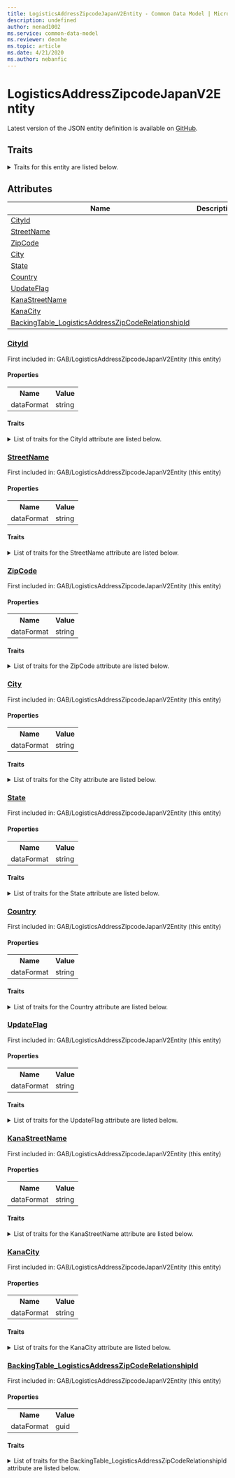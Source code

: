 ```yaml
---
title: LogisticsAddressZipcodeJapanV2Entity - Common Data Model | Microsoft Docs
description: undefined
author: nenad1002
ms.service: common-data-model
ms.reviewer: deonhe
ms.topic: article
ms.date: 4/21/2020
ms.author: nebanfic
---
```


# LogisticsAddressZipcodeJapanV2Entity

  
 Latest version of the JSON entity definition is available on <a href="https://github.com/Microsoft/CDM/tree/master/schemaDocuments/core/operationsCommon/Entities/Common/GAB/LogisticsAddressZipcodeJapanV2Entity.cdm.json" target="_blank">GitHub</a>.  

## Traits

<details>
<summary>Traits for this entity are listed below.  
</summary>

**is.CDM.entityVersion**  
  <table><tr><th>Parameter</th><th>Value</th><th>Data type</th><th>Explanation</th></tr><tr><td>versionNumber</td><td>"1.0.0"</td><td>string</td><td>semantic version number of the entity</td></tr></table>

**is.application.releaseVersion**  
  <table><tr><th>Parameter</th><th>Value</th><th>Data type</th><th>Explanation</th></tr><tr><td>releaseVersion</td><td>"10.0.13.0"</td><td>string</td><td>semantic version number of the application introducing this entity</td></tr></table>

</details>

## Attributes

|Name|Description|First Included in Instance|
|---|---|---|
|[CityId](#CityId)||<a href="LogisticsAddressZipcodeJapanV2Entity.md" target="_blank">GAB/LogisticsAddressZipcodeJapanV2Entity</a>|
|[StreetName](#StreetName)||<a href="LogisticsAddressZipcodeJapanV2Entity.md" target="_blank">GAB/LogisticsAddressZipcodeJapanV2Entity</a>|
|[ZipCode](#ZipCode)||<a href="LogisticsAddressZipcodeJapanV2Entity.md" target="_blank">GAB/LogisticsAddressZipcodeJapanV2Entity</a>|
|[City](#City)||<a href="LogisticsAddressZipcodeJapanV2Entity.md" target="_blank">GAB/LogisticsAddressZipcodeJapanV2Entity</a>|
|[State](#State)||<a href="LogisticsAddressZipcodeJapanV2Entity.md" target="_blank">GAB/LogisticsAddressZipcodeJapanV2Entity</a>|
|[Country](#Country)||<a href="LogisticsAddressZipcodeJapanV2Entity.md" target="_blank">GAB/LogisticsAddressZipcodeJapanV2Entity</a>|
|[UpdateFlag](#UpdateFlag)||<a href="LogisticsAddressZipcodeJapanV2Entity.md" target="_blank">GAB/LogisticsAddressZipcodeJapanV2Entity</a>|
|[KanaStreetName](#KanaStreetName)||<a href="LogisticsAddressZipcodeJapanV2Entity.md" target="_blank">GAB/LogisticsAddressZipcodeJapanV2Entity</a>|
|[KanaCity](#KanaCity)||<a href="LogisticsAddressZipcodeJapanV2Entity.md" target="_blank">GAB/LogisticsAddressZipcodeJapanV2Entity</a>|
|[BackingTable_LogisticsAddressZipCodeRelationshipId](#BackingTable_LogisticsAddressZipCodeRelationshipId)||<a href="LogisticsAddressZipcodeJapanV2Entity.md" target="_blank">GAB/LogisticsAddressZipcodeJapanV2Entity</a>|

### <a href=#CityId name="CityId">CityId</a>

First included in: GAB/LogisticsAddressZipcodeJapanV2Entity (this entity)  

#### Properties

<table><tr><th>Name</th><th>Value</th></tr><tr><td>dataFormat</td><td>string</td></tr></table>

#### Traits

<details>
<summary>List of traits for the CityId attribute are listed below.</summary>

**is.dataFormat.character**  
**is.dataFormat.big**  
**is.dataFormat.array**  
**is.dataFormat.character**  
**is.dataFormat.array**  
</details>

### <a href=#StreetName name="StreetName">StreetName</a>

First included in: GAB/LogisticsAddressZipcodeJapanV2Entity (this entity)  

#### Properties

<table><tr><th>Name</th><th>Value</th></tr><tr><td>dataFormat</td><td>string</td></tr></table>

#### Traits

<details>
<summary>List of traits for the StreetName attribute are listed below.</summary>

**is.dataFormat.character**  
**is.dataFormat.big**  
**is.dataFormat.array**  
**is.dataFormat.character**  
**is.dataFormat.array**  
</details>

### <a href=#ZipCode name="ZipCode">ZipCode</a>

First included in: GAB/LogisticsAddressZipcodeJapanV2Entity (this entity)  

#### Properties

<table><tr><th>Name</th><th>Value</th></tr><tr><td>dataFormat</td><td>string</td></tr></table>

#### Traits

<details>
<summary>List of traits for the ZipCode attribute are listed below.</summary>

**is.dataFormat.character**  
**is.dataFormat.big**  
**is.dataFormat.array**  
**is.dataFormat.character**  
**is.dataFormat.array**  
</details>

### <a href=#City name="City">City</a>

First included in: GAB/LogisticsAddressZipcodeJapanV2Entity (this entity)  

#### Properties

<table><tr><th>Name</th><th>Value</th></tr><tr><td>dataFormat</td><td>string</td></tr></table>

#### Traits

<details>
<summary>List of traits for the City attribute are listed below.</summary>

**is.dataFormat.character**  
**is.dataFormat.big**  
**is.dataFormat.array**  
**is.dataFormat.character**  
**is.dataFormat.array**  
</details>

### <a href=#State name="State">State</a>

First included in: GAB/LogisticsAddressZipcodeJapanV2Entity (this entity)  

#### Properties

<table><tr><th>Name</th><th>Value</th></tr><tr><td>dataFormat</td><td>string</td></tr></table>

#### Traits

<details>
<summary>List of traits for the State attribute are listed below.</summary>

**is.dataFormat.character**  
**is.dataFormat.big**  
**is.dataFormat.array**  
**is.dataFormat.character**  
**is.dataFormat.array**  
</details>

### <a href=#Country name="Country">Country</a>

First included in: GAB/LogisticsAddressZipcodeJapanV2Entity (this entity)  

#### Properties

<table><tr><th>Name</th><th>Value</th></tr><tr><td>dataFormat</td><td>string</td></tr></table>

#### Traits

<details>
<summary>List of traits for the Country attribute are listed below.</summary>

**is.dataFormat.character**  
**is.dataFormat.big**  
**is.dataFormat.array**  
**is.dataFormat.character**  
**is.dataFormat.array**  
</details>

### <a href=#UpdateFlag name="UpdateFlag">UpdateFlag</a>

First included in: GAB/LogisticsAddressZipcodeJapanV2Entity (this entity)  

#### Properties

<table><tr><th>Name</th><th>Value</th></tr><tr><td>dataFormat</td><td>string</td></tr></table>

#### Traits

<details>
<summary>List of traits for the UpdateFlag attribute are listed below.</summary>

**is.dataFormat.character**  
**is.dataFormat.big**  
**is.dataFormat.array**  
**is.dataFormat.character**  
**is.dataFormat.array**  
</details>

### <a href=#KanaStreetName name="KanaStreetName">KanaStreetName</a>

First included in: GAB/LogisticsAddressZipcodeJapanV2Entity (this entity)  

#### Properties

<table><tr><th>Name</th><th>Value</th></tr><tr><td>dataFormat</td><td>string</td></tr></table>

#### Traits

<details>
<summary>List of traits for the KanaStreetName attribute are listed below.</summary>

**is.dataFormat.character**  
**is.dataFormat.big**  
**is.dataFormat.array**  
**is.dataFormat.character**  
**is.dataFormat.array**  
</details>

### <a href=#KanaCity name="KanaCity">KanaCity</a>

First included in: GAB/LogisticsAddressZipcodeJapanV2Entity (this entity)  

#### Properties

<table><tr><th>Name</th><th>Value</th></tr><tr><td>dataFormat</td><td>string</td></tr></table>

#### Traits

<details>
<summary>List of traits for the KanaCity attribute are listed below.</summary>

**is.dataFormat.character**  
**is.dataFormat.big**  
**is.dataFormat.array**  
**is.dataFormat.character**  
**is.dataFormat.array**  
</details>

### <a href=#BackingTable_LogisticsAddressZipCodeRelationshipId name="BackingTable_LogisticsAddressZipCodeRelationshipId">BackingTable_LogisticsAddressZipCodeRelationshipId</a>

First included in: GAB/LogisticsAddressZipcodeJapanV2Entity (this entity)  

#### Properties

<table><tr><th>Name</th><th>Value</th></tr><tr><td>dataFormat</td><td>guid</td></tr></table>

#### Traits

<details>
<summary>List of traits for the BackingTable_LogisticsAddressZipCodeRelationshipId attribute are listed below.</summary>

**is.dataFormat.character**  
**is.dataFormat.big**  
**is.dataFormat.array**  
**is.dataFormat.guid**  
**means.identity.entityId**  
**is.linkedEntity.identifier**  
Marks the attribute(s) that hold foreign key references to a linked (used as an attribute) entity. This attribute is added to the resolved entity to enumerate the referenced entities.  <table><tr><th>Parameter</th><th>Value</th><th>Data type</th><th>Explanation</th></tr><tr><td>entityReferences</td><td><table><tr><th>entityReference</th><th>attributeReference</th></tr><tr><td><a href="../../../Tables/Common/GAB/Group/LogisticsAddressZipCode.md" target="_blank">/core/operationsCommon/Tables/Common/GAB/Group/LogisticsAddressZipCode.cdm.json/LogisticsAddressZipCode</a></td><td><a href="../../../Tables/Common/GAB/Group/LogisticsAddressZipCode.md#RecId" target="_blank">RecId</a></td></tr></table></td><td>entity</td><td>a reference to the constant entity holding the list of entity references</td></tr></table>

**is.dataFormat.guid**  
**is.dataFormat.character**  
**is.dataFormat.array**  
</details>
